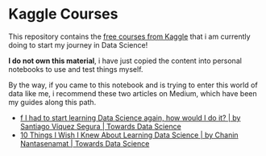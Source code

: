 # Kaggle Courses
This repository contains the [free courses from Kaggle](https://www.kaggle.com/learn/overview) that i am currently doing to start my journey in Data Science!

**I do not own this material**, i have just copied the content into personal notebooks to use and test things myself.

By the way, if you came to this notebook and is trying to enter this world of data like me, i recommend these two articles on Medium, which have been my guides along this path.
* [f I had to start learning Data Science again, how would I do it? | by Santiago Víquez Segura | Towards Data Science](https://towardsdatascience.com/if-i-had-to-start-learning-data-science-again-how-would-i-do-it-78a72b80fd93)
* [10 Things I Wish I Knew About Learning Data Science | by Chanin Nantasenamat | Towards Data Science](https://towardsdatascience.com/10-things-i-wish-i-knew-about-learning-data-science-7a30bfb91759)
